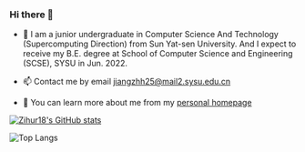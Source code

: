 ### Hi there 👋

- 👯 I am a junior undergraduate in Computer Science And Technology (Supercomputing Direction) from Sun Yat-sen University. And I expect to receive my B.E. degree at School of Computer Science and Engineering (SCSE), SYSU in Jun. 2022.

- 📫 Contact me by email jiangzhh25@mail2.sysu.edu.cn

- 🤔 You can learn more about me from my [personal homepage]()

<!--
**Zihur18/Zihur18** is a ✨ _special_ ✨ repository because its `README.md` (this file) appears on your GitHub profile.

Here are some ideas to get you started:

- 🔭 I’m currently working on ...
- 🌱 I’m currently learning ...
- 👯 I’m looking to collaborate on ...
- 🤔 I’m looking for help with ...
- 💬 Ask me about ...
- 📫 How to reach me: ...
- 😄 Pronouns: ...
- ⚡ Fun fact: ...
-->

[![Zihur18's GitHub stats](https://github-readme-stats.vercel.app/api?username=Zihur18&show_icons=true&count_private=true&theme=dracula)](https://github.com/anuraghazra/github-readme-stats)

![Top Langs](https://github-readme-stats.vercel.app/api/top-langs/?username=Zihur18&layout=compact&hide_border=true) 
